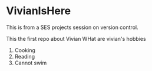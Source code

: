 # VivianIsHere
This is from a SES projects session on version control.

This the first repo about Vivian
WHat are vivian's hobbies
1. Cooking
2. Reading
2. Cannot swim